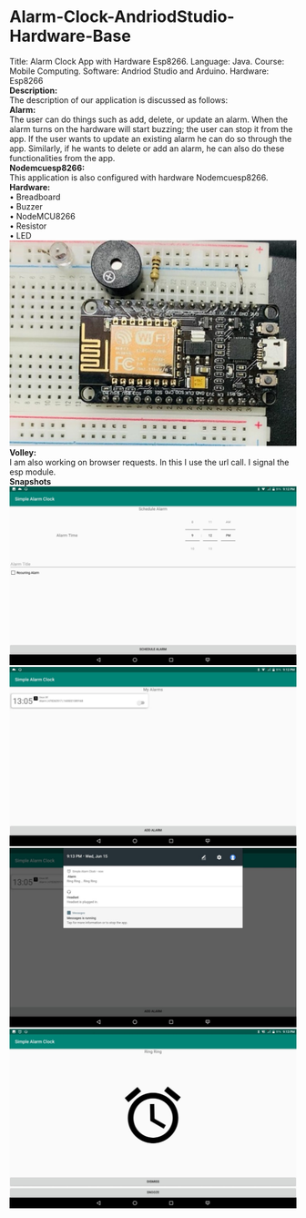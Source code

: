# Alarm-Clock-AndriodStudio-Hardware-Base
Title: Alarm Clock App with Hardware Esp8266. Language: Java. Course: Mobile Computing. Software: Andriod Studio and Arduino. Hardware: Esp8266<br>
<b>Description:</b><br>
The description of our application is discussed as follows: <br>
<b>Alarm:</b><br>
The user can do things such as add, delete, or update an alarm. When the alarm turns on the hardware will start buzzing; the user can stop it from the app. If the user wants to update an existing alarm he can do so through the app. Similarly, if he wants to delete or add an alarm, he can also do these functionalities from the app. <br>
<b>Nodemcuesp8266:</b><br>
This application is also configured with hardware Nodemcuesp8266. <br>
<b>Hardware:</b><br>
•	Breadboard<br>
•	Buzzer<br>
•	NodeMCU8266<br>
•	Resistor<br>
•	LED <br>
![alt Circuit](https://github.com/MujtabaAzhar/Alarm-Clock-AndriodStudio-Hardware-Base/blob/main/1.jpg) <br>
<b>Volley:</b><br>
I am also working on browser requests. In this I use the url call. I signal the esp module.<br>
<b>Snapshots</b><br>
![alt pic2](https://github.com/MujtabaAzhar/Alarm-Clock-AndriodStudio-Hardware-Base/blob/main/2.jpg) <br>
![alt pic3](https://github.com/MujtabaAzhar/Alarm-Clock-AndriodStudio-Hardware-Base/blob/main/3.jpg) <br>
![alt pic4](https://github.com/MujtabaAzhar/Alarm-Clock-AndriodStudio-Hardware-Base/blob/main/4.jpg) <br>
![alt pic5](https://github.com/MujtabaAzhar/Alarm-Clock-AndriodStudio-Hardware-Base/blob/main/5.jpg) <br>


